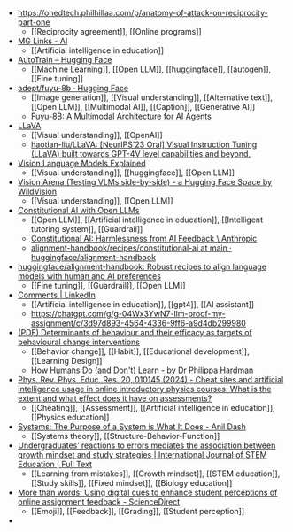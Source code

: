 - https://onedtech.philhillaa.com/p/anatomy-of-attack-on-reciprocity-part-one
	- [[Reciprocity agreement]], [[Online programs]]
- [MG Links - AI](https://mglinks.org/ai/)
	- [[Artificial intelligence in education]]
- [AutoTrain – Hugging Face](https://huggingface.co/autotrain)
	- [[Machine Learning]], [[Open LLM]], [[huggingface]], [[autogen]], [[Fine tuning]]
- [adept/fuyu-8b · Hugging Face](https://huggingface.co/adept/fuyu-8b)
	- [[Image generation]], [[Visual understanding]], [[Alternative text]], [[Open LLM]], [[Multimodal AI]], [[Caption]], [[Generative AI]]
	- [Fuyu-8B: A Multimodal Architecture for AI Agents](https://www.adept.ai/blog/fuyu-8b)
- [LLaVA](https://llava-vl.github.io/)
	- [[Visual understanding]], [[OpenAI]]
	- [haotian-liu/LLaVA: [NeurIPS'23 Oral] Visual Instruction Tuning (LLaVA) built towards GPT-4V level capabilities and beyond.](https://github.com/haotian-liu/LLaVA)
- [Vision Language Models Explained](https://huggingface.co/blog/vlms)
	- [[Visual understanding]], [[huggingface]], [[Open LLM]]
- [Vision Arena (Testing VLMs side-by-side) - a Hugging Face Space by WildVision](https://huggingface.co/spaces/WildVision/vision-arena)
	- [[Visual understanding]], [[Open LLM]]
- [Constitutional AI with Open LLMs](https://huggingface.co/blog/constitutional_ai)
	- [[Open LLM]], [[Artificial intelligence in education]], [[Intelligent tutoring system]], [[Guardrail]]
	- [Constitutional AI: Harmlessness from AI Feedback \ Anthropic](https://www.anthropic.com/news/constitutional-ai-harmlessness-from-ai-feedback)
	- [alignment-handbook/recipes/constitutional-ai at main · huggingface/alignment-handbook](https://github.com/huggingface/alignment-handbook/tree/main/recipes/constitutional-ai)
- [huggingface/alignment-handbook: Robust recipes to align language models with human and AI preferences](https://github.com/huggingface/alignment-handbook/tree/main)
	- [[Fine tuning]], [[Guardrail]], [[Open LLM]]
- [Comments | LinkedIn](https://www.linkedin.com/feed/update/urn:li:activity:7201684302621798400)
	- [[Artificial intelligence in education]], [[gpt4]], [[AI assistant]]
	- https://chatgpt.com/g/g-04Wx3YwN7-llm-proof-my-assignment/c/3d97d893-4564-4336-9ff6-a9d4db299980
- [(PDF) Determinants of behaviour and their efficacy as targets of behavioural change interventions](https://www.researchgate.net/publication/380329032_Determinants_of_behaviour_and_their_efficacy_as_targets_of_behavioural_change_interventions)
	- [[Behavior change]], [[Habit]], [[Educational development]], [[Learning Design]]
	- [How Humans Do (and Don't) Learn - by Dr Philippa Hardman](https://drphilippahardman.substack.com/p/how-humans-do-and-dont-learn?isFreemail=true&post_id=145018758&publication_id=926556&r=1gwis)
- [Phys. Rev. Phys. Educ. Res. 20, 010145 (2024) - Cheat sites and artificial intelligence usage in online introductory physics courses: What is the extent and what effect does it have on assessments?](https://journals.aps.org/prper/abstract/10.1103/PhysRevPhysEducRes.20.010145)
	- [[Cheating]], [[Assessment]], [[Artificial intelligence in education]], [[Physics education]]
- [Systems: The Purpose of a System is What It Does - Anil Dash](https://www.anildash.com//2024/05/29/systems-the-purpose-of-a-system/)
	- [[Systems theory]], [[Structure-Behavior-Function]]
- [Undergraduates’ reactions to errors mediates the association between growth mindset and study strategies | International Journal of STEM Education | Full Text](https://stemeducationjournal.springeropen.com/articles/10.1186/s40594-024-00485-4)
	- [[Learning from mistakes]], [[Growth mindset]], [[STEM education]], [[Study skills]], [[Fixed mindset]], [[Biology education]]
- [More than words: Using digital cues to enhance student perceptions of online assignment feedback - ScienceDirect](https://www.sciencedirect.com/science/article/abs/pii/S1096751620300658)
	- [[Emoji]], [[Feedback]], [[Grading]], [[Student perception]]
-